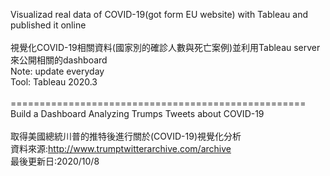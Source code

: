Visualizad real data of COVID-19(got form EU website) with Tableau and published it online
<br>
<br>視覺化COVID-19相關資料(國家別的確診人數與死亡案例)並利用Tableau server來公開相關的dashboard
<br>Note: update everyday
<br>Tool: Tableau 2020.3
<br>
<br>===================================================
<br>Build a Dashboard Analyzing Trumps Tweets about COVID-19
<br>
<br>取得美國總統川普的推特後進行關於(COVID-19)視覺化分析
<br>資料來源:http://www.trumptwitterarchive.com/archive
<br>最後更新日:2020/10/8
